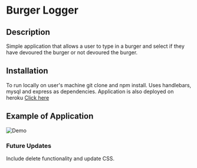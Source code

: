 # Burger Logger

## Description
Simple application that allows a user to type in a burger and select if they have devoured the burger or not devoured the burger.

## Installation
To run locally on user's machine git clone and npm install. Uses handlebars, mysql and express as dependencies. Application is also deployed on heroku [Click here](https://hidden-shelf-34083.herokuapp.com/) 

## Example of Application
![Demo](burgerex.gif)

### Future Updates
Include delete functionality and update CSS.